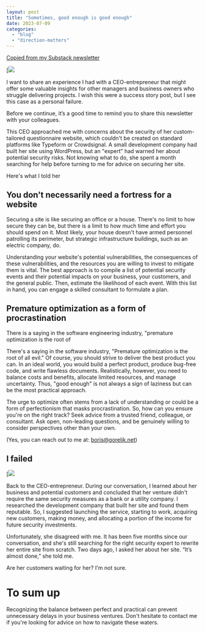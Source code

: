 ```yaml
---
layout: post
title: "Sometimes, good enough is good enough"
date: 2023-07-09
categories: 
  - "blog"
  - "direction-matters"
---
```


[Copied from my Substack newsletter](https://directionmatters.substack.com/p/sometimes-good-enough-is-good-enough)

[![](https://substackcdn.com/image/fetch/f_auto,q_auto:good,fl_progressive:steep/https%3A%2F%2Fsubstack-post-media.s3.amazonaws.com%2Fpublic%2Fimages%2F8d71c273-c9fd-4816-8495-4e1bc59f450a_1191x512.png)

I want to share an experience I had with a CEO-entrepreneur that might offer some valuable insights for other managers and business owners who struggle delivering projects. I wish this were a success story post, but I see this case as a personal failure.

Before we continue, it’s a good time to remind you to share this newsletter with your colleagues.

This CEO approached me with concerns about the security of her custom-tailored questionnaire website, which couldn't be created on standard platforms like Typeform or Crowdsignal. A small development company had built her site using WordPress, but an "expert" had warned her about potential security risks. Not knowing what to do, she spent a month searching for help before turning to me for advice on securing her site. 

Here's what I told her

## You don't necessarily need a fortress for a website

Securing a site is like securing an office or a house. There's no limit to how secure they can be, but there is a limit to how much time and effort you should spend on it. Most likely, your house doesn't have armed personnel patrolling its perimeter, but strategic infrastructure buildings, such as an electric company, do.

Understanding your website's potential vulnerabilities, the consequences of these vulnerabilities, and the resources you are willing to invest to mitigate them is vital. The best approach is to compile a list of potential security events and their potential impacts on your business, your customers, and the general public. Then, estimate the likelihood of each event. With this list in hand, you can engage a skilled consultant to formulate a plan.

## Premature optimization as a form of procrastination

There is a saying in the software engineering industry, "premature optimization is the root of 

There's a saying in the software industry, "Premature optimization is the root of all evil." Of course, you should strive to deliver the best product you can. In an ideal world, you would build a perfect product, produce bug-free code, and write flawless documents. Realistically, however, you need to balance costs and benefits, allocate limited resources, and manage uncertainty. Thus, "good enough" is not always a sign of laziness but can be the most practical approach. 

The urge to optimize often stems from a lack of understanding or could be a form of perfectionism that masks procrastination. So, how can you ensure you're on the right track? Seek advice from a trusted friend, colleague, or consultant. Ask open, non-leading questions, and be genuinely willing to consider perspectives other than your own. 

(Yes, you can reach out to me at: boris@gorelik.net)

## I failed

[![](https://substackcdn.com/image/fetch/f_auto,q_auto:good,fl_progressive:steep/https%3A%2F%2Fsubstack-post-media.s3.amazonaws.com%2Fpublic%2Fimages%2F99dae871-720d-486b-9659-363435174941_753x304.jpeg)

Back to the CEO-entrepreneur.  During our conversation, I learned about her business and potential customers and concluded that her venture didn't require the same security measures as a bank or a utility company. I researched the development company that built her site and found them reputable. So, I suggested launching the service, starting to work, acquiring new customers, making money, and allocating a portion of the income for future security investments.

Unfortunately, she disagreed with me. It has been five months since our conversation, and she's still searching for the right security expert to rewrite her entire site from scratch. Two days ago, I asked her about her site. “It’s almost done,” she told me.

Are her customers waiting for her? I'm not sure.

# To sum up

Recognizing the balance between perfect and practical can prevent unnecessary delays in your business ventures. Don't hesitate to contact me if you're looking for advice on how to navigate these waters.

